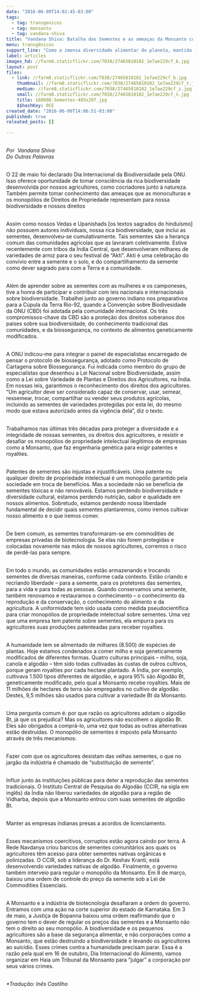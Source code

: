 ```yaml
---
date: "2016-06-09T14:02:45-03:00"
tags:
  - tag: transgenicos
  - tag: monsanto
  - tag: vandana-shiva
title: "Vandana Shiva: Batalha das Sementes e as ameaças da Monsanto contra a Natureza"
menu: transgênicos
support_line: "Como a imensa diversidade alimentar do planeta, mantida pelos agricultores por milênios, é ameaçada por empresas como a Monsanto. Quais as possíveis resistências"
label: articles
images_hd: //farm8.staticflickr.com/7038/27465810182_1e7ae229cf_b.jpg
layout: post
files:
  - link: //farm8.staticflickr.com/7038/27465810182_1e7ae229cf_b.jpg
    thumbnail: //farm8.staticflickr.com/7038/27465810182_1e7ae229cf_t.jpg
    medium: //farm8.staticflickr.com/7038/27465810182_1e7ae229cf_z.jpg
    small: //farm8.staticflickr.com/7038/27465810182_1e7ae229cf_n.jpg
    title: 160608-Sementes-485x207.jpg
    $$hashKey: 0CE
created_date: "2016-06-09T14:06:51-03:00"
published: true
releated_posts: []

---
```

<p>&nbsp;<br />
<em>Por&nbsp; Vandana Shiva<br />
Do Outras Palavras</em></p>

<p><br />
O 22 de maio foi declarado Dia Internacional da Biodiversidade pela ONU. Isso oferece oportunidade de tomar consci&ecirc;ncia da rica biodiversidade desenvolvida por nossos agricultores, como cocriadores junto &agrave; natureza. Tamb&eacute;m permite tomar conhecimento das amea&ccedil;as que as monoculturas e os monop&oacute;lios de Direitos de Propriedade representam para nossa biodiversidade e nossos direitos</p>

<p><br />
Assim como nossos Vedas e Upanishads [os textos sagrados do hindu&iacute;smo] n&atilde;o possuem autores individuais, nossa rica biodiversidade, que inclui as sementes, desenvolveu-se cumulativamente. Tais sementes s&atilde;o a heran&ccedil;a comum das comunidades agr&iacute;colas que as lavraram coletivamente. Estive recentemente com tribos da &Iacute;ndia Central, que desenvolveram milhares de variedades de arroz para o seu festival de &ldquo;Akti&rdquo;. Akti &eacute; uma celebra&ccedil;&atilde;o do conv&iacute;vio entre a semente e o solo, e do compartilhamento da semente como dever sagrado para com a Terra e a comunidade.</p>

<p><br />
Al&eacute;m de aprender sobre as sementes com as mulheres e os camponeses, tive a honra de participar e contribuir com leis nacionais e internacionais sobre biodiversidade. Trabalhei junto ao governo indiano nos preparativos para a C&uacute;pula da Terra Rio-92, quando a Conven&ccedil;&atilde;o sobre Biodivesidade da ONU (CBD) foi adotada pela comunidade internacional. Os tr&ecirc;s compromissos-chave da CBD s&atilde;o a prote&ccedil;&atilde;o dos direitos soberanos dos pa&iacute;ses sobre sua biodiversidade, do conhecimento tradicional das comunidades, e da biosseguran&ccedil;a, no contexto de alimentos geneticamente modificados.</p>

<p><br />
A ONU indicou-me para integrar o painel de especialistas encarregado de pensar o protocolo de biosseguran&ccedil;a, adotado como Protocolo de Cartagena sobre Biosseguran&ccedil;a. Fui indicada como membro do grupo de especialistas que desenhou a Lei Nacional sobre Biodiversidade, assim como a Lei sobre Variedade de Plantas e Direitos dos Agricultores, na &Iacute;ndia. Em nossas leis, garantimos o reconhecimento dos direitos dos agricultores. &ldquo;Um agricultor deve ser considerado capaz de conservar, usar, semear, ressemear, trocar, compartilhar ou vender seus produtos agr&iacute;colas, incluindo as sementes de variedades protegidas por esta lei, do mesmo modo que estava autorizado antes da vig&ecirc;ncia dela&rdquo;, diz o texto.</p>

<p><br />
Trabalhamos nas &uacute;ltimas tr&ecirc;s d&eacute;cadas para proteger a diversidade e a integridade de nossas sementes, os direitos dos agricultores, e resistir e desafiar os monop&oacute;lios de propriedade intelectual ileg&iacute;timos de empresas como a Monsanto, que faz engenharia gen&eacute;tica para exigir patentes e royalties.</p>

<p><br />
Patentes de sementes s&atilde;o injustas e injustific&aacute;veis. Uma patente ou qualquer direito de propriedade intelectual &eacute; um monop&oacute;lio garantido pela sociedade em troca de benef&iacute;cios. Mas a sociedade n&atilde;o se beneficia de sementes t&oacute;xicas e n&atilde;o renov&aacute;veis. Estamos perdendo biodiversidade e diversidade cultural, estamos perdendo nutri&ccedil;&atilde;o, sabor e qualidade em nossos alimentos. Sobretudo, estamos perdendo nossa liberdade fundamental de decidir quais sementes plantaremos, como iremos cultivar nosso alimento e o que iremos comer.</p>

<p><br />
De bem comum, as sementes transformaram-se em commodities de empresas privadas de biotecnologia. Se elas n&atilde;o forem protegidas e colocadas novamente nas m&atilde;os de nossos agricultores, corremos o risco de perd&ecirc;-las para sempre.</p>

<p><br />
Em todo o mundo, as comunidades est&atilde;o armazenando e trocando sementes de diversas maneiras, conforme cada contexto. Est&atilde;o criando e recriando liberdade &ndash; para a semente, para os protetores das sementes, para a vida e para todas as pessoas. Quando conservamos uma semente, tamb&eacute;m renovamos e restauramos o conhecimento &ndash; o conhecimento da reprodu&ccedil;&atilde;o e da conserva&ccedil;&atilde;o, o conhecimento do alimento e da agricultura. A uniformidade tem sido usada como medida pseudocient&iacute;fica para criar monop&oacute;lios de propriedade intelectual sobre sementes. Uma vez que uma empresa tem patente sobre sementes, ela empurra para os agricultores suas produ&ccedil;&otilde;es patenteadas para receber royalties.</p>

<p><br />
A humanidade tem se alimentado de milhares (8.500) de esp&eacute;cies de plantas. Hoje estamos condenados a comer milho e soja geneticamente modificados de diferentes formas. Quatro culturas principais &ndash; milho, soja, canola e algod&atilde;o &ndash; t&ecirc;m sido todas cultivadas &agrave;s custas de outros cultivos, porque geram royalties por cada hectare plantado. A &Iacute;ndia, por exemplo, cultivava 1.500 tipos diferentes de algod&atilde;o, e agora 95% s&atilde;o Algod&atilde;o Bt, geneticamente modificado, pelo qual a Monsanto recebe royalties. Mais de 11 milh&otilde;es de hectares de terra s&atilde;o empregados no cultivo de algod&atilde;o. Destes, 9,5 milh&otilde;es s&atilde;o usados para cultivar a variedade Bt da Monsanto.</p>

<p><br />
Uma pergunta comum &eacute;: por que raz&atilde;o os agricultores adotam o algod&atilde;o Bt, j&aacute; que os prejudica? Mas os agricultores n&atilde;o escolhem o algod&atilde;o Bt. Eles s&atilde;o obrigados a compr&aacute;-lo, uma vez que todas as outras alternativas est&atilde;o destru&iacute;das. O monop&oacute;lio de sementes &eacute; imposto pela Monsanto atrav&eacute;s de tr&ecirc;s mecanismos:</p>

<p><br />
Fazer com que os agricultores desistam das velhas sementes, o que no jarg&atilde;o da ind&uacute;stria &eacute; chamado de &ldquo;substitui&ccedil;&atilde;o de semente&rdquo;.</p>

<p><br />
Influir junto &agrave;s institui&ccedil;&otilde;es p&uacute;blicas para deter a reprodu&ccedil;&atilde;o das sementes tradicionais. O Instituto Central de Pesquisa do Algod&atilde;o (CCIR, na sigla em ingl&ecirc;s) da &Iacute;ndia n&atilde;o liberou variedades de algod&atilde;o para a regi&atilde;o de Vidharba, depois que a Monsanto entrou com suas sementes de algod&atilde;o Bt.</p>

<p><br />
Manter as empresas indianas presas a acordos de licenciamento.</p>

<p><br />
Esses mecanismos coercitivos, corruptos est&atilde;o agora caindo por terra. A Rede Navdanya criou bancos de sementes comunit&aacute;rios aos quais os agricultores t&ecirc;m acesso para obter sementes nativas org&acirc;nicas e polinizadas. O CCIR, sob a lideran&ccedil;a do Dr. Keshav Kranti, est&aacute; desenvolvendo variedades nativas de algod&atilde;o. Finalmente, o governo tamb&eacute;m interveio para regular o monop&oacute;lio da Monsanto. Em 8 de mar&ccedil;o, baixou uma ordem de controle do pre&ccedil;o da semente sob a Lei de Commodities Essenciais.</p>

<p><br />
A Monsanto e a ind&uacute;stria de biotecnologia desafiaram a ordem do governo. Entramos com uma a&ccedil;&atilde;o na corte superior do estado de Karnataka. Em 3 de maio, a Justi&ccedil;a de Bopanna baixou uma ordem reafirmando que o governo tem o dever de regular os pre&ccedil;os das sementes e a Monsanto n&atilde;o tem o direito ao seu monop&oacute;lio. A biodiversidade e os pequenos agricultores s&atilde;o a base da seguran&ccedil;a alimentar, e n&atilde;o corpora&ccedil;&otilde;es como a Monsanto, que est&atilde;o destruindo a biodiversidade e levando os agricultores ao suic&iacute;dio. Esses crimes contra a humanidade precisam parar. Essa &eacute; a raz&atilde;o pela qual em 16 de outubro, Dia Internacional do Alimento, vamos organizar em Haia um Tribunal da Monsanto para &ldquo;julgar&rdquo; a corpora&ccedil;&atilde;o por seus v&aacute;rios crimes.</p>

<p><br />
<em>*Tradu&ccedil;&atilde;o: In&ecirc;s Castilho</em></p>
